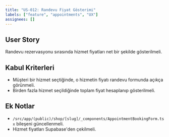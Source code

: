 ```yaml
---
title: "US-012: Randevu Fiyat Gösterimi"
labels: ["feature", "appointments", "UX"]
assignees: []
---
```


## User Story

Randevu rezervasyonu sırasında hizmet fiyatları net bir şekilde gösterilmeli.

## Kabul Kriterleri

*   Müşteri bir hizmet seçtiğinde, o hizmetin fiyatı randevu formunda açıkça görünmeli.
*   Birden fazla hizmet seçildiğinde toplam fiyat hesaplanıp gösterilmeli.

## Ek Notlar

*   `/src/app/(public)/shop/[slug]/_components/AppointmentBookingForm.tsx` bileşeni güncellenmeli.
*   Hizmet fiyatları Supabase'den çekilmeli.
